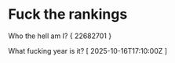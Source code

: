 # Fuck the rankings

Who the hell am I?
{ 22682701 }

What fucking year is it?
[ 2025-10-16T17:10:00Z ]
